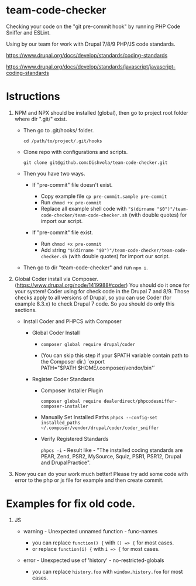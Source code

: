 # team-code-checker
Checking your code on the "git pre-commit hook" by running PHP Code Sniffer and ESLint.

Using by our team for work with Drupal 7/8/9 PHP/JS code standards.

https://www.drupal.org/docs/develop/standards/coding-standards

https://www.drupal.org/docs/develop/standards/javascript/javascript-coding-standards

# Istructions

1) NPM and NPX should be installed (global), then go to project root folder where dir ".git/" exist.
	- Then go to .git/hooks/ folder.
	
	    `cd /path/to/project/.git/hooks`

	- Clone repo with configurations and scripts.
	
	    `git clone git@github.com:Dishvola/team-code-checker.git`

	- Then you have two ways.
	
	    - If "pre-commit" file doesn't exist.
		    - Copy example file `cp pre-commit.sample pre-commit`
		    - Run `chmod +x pre-commit`
		    - Replace all example shell code with `"$(dirname "$0")"/team-code-checker/team-code-checker.sh` (with double quotes) for import our script.

	    - If "pre-commit" file exist.
		    - Run `chmod +x pre-commit`
		    - Add string `"$(dirname "$0")"/team-code-checker/team-code-checker.sh` (with double quotes) for import our script.
		
	- Then go to dir "team-code-checker" and run `npm i`.


2) Global Coder install via Composer. (https://www.drupal.org/node/1419988#coder)
	You should do it once for your system!
	Coder using for check code in the Drupal 7 and 8/9.
	Those checks apply to all versions of Drupal, so you can use Coder (for example 8.3.x) to check Drupal 7 code.
	So you should do only this sections.
	- Install Coder and PHPCS with Composer
	    - Global Coder Install
	    
	        - `composer global require drupal/coder`

		    - (You can skip this step if your $PATH variable contain path to the Composer dir.) `export PATH="$PATH:$HOME/.composer/vendor/bin"`

	    - Register Coder Standards
	        - Composer Installer Plugin
	        
		        `composer global require dealerdirect/phpcodesniffer-composer-installer`

		    - Manually Set Installed Paths
                `phpcs --config-set installed_paths ~/.composer/vendor/drupal/coder/coder_sniffer`

		    - Verify Registered Standards
		    
			    `phpcs -i` - Result like - "The installed coding standards are PEAR, Zend, PSR2, MySource, Squiz, PSR1, PSR12, Drupal and DrupalPractice".

4) Now you can do your work much better! Please try add some code with error to the php or js file for example and then create commit.

# Examples for fix old code.

1) JS

    - warning - Unexpected unnamed function - func-names

        - you can replace `function() {` with `() => {` for most cases.
        - or replace `function(i) {` with `i => {` for most cases.

    - error - Unexpected use of 'history' - no-restricted-globals

        - you can replace `history.foo` with `window.history.foo` for most cases.
